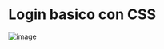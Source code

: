 # Login basico con CSS
![image](https://user-images.githubusercontent.com/83435268/156649368-e2e3c168-6b38-43c5-816b-5dd66e59497a.png)

